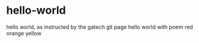 # hello-world
hello world, as instructed by the gatech git page
hello world with poem
red
orange 
yellow
